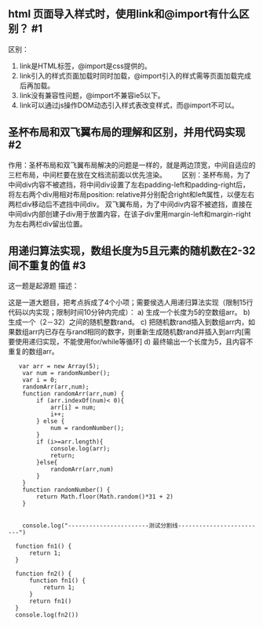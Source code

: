 ## html 页面导入样式时，使用link和@import有什么区别？ #1
 
   区别：
   1. link是HTML标签，@import是css提供的。
   2. link引入的样式页面加载时同时加载，@import引入的样式需等页面加载完成后再加载。
   3. link没有兼容性问题，@import不兼容ie5以下。
   4. link可以通过js操作DOM动态引入样式表改变样式，而@import不可以。
 
## 圣杯布局和双飞翼布局的理解和区别，并用代码实现 #2
 
   作用：圣杯布局和双飞翼布局解决的问题是一样的，就是两边顶宽，中间自适应的三栏布局，中间栏要在放在文档流前面以优先渲染。
   区别：圣杯布局，为了中间div内容不被遮挡，将中间div设置了左右padding-left和padding-right后，将左右两个div用相对布局position: relative并分别配合right和left属性，以便左右两栏div移动后不遮挡中间div。
        双飞翼布局，为了中间div内容不被遮挡，直接在中间div内部创建子div用于放置内容，在该子div里用margin-left和margin-right为左右两栏div留出位置。
 
 
 
## 用递归算法实现，数组长度为5且元素的随机数在2-32间不重复的值 #3
 
   这一题是起源题
   描述：
 
   这是一道大题目，把考点拆成了4个小项；需要侯选人用递归算法实现（限制15行代码以内实现；限制时间10分钟内完成）：
   a) 生成一个长度为5的空数组arr。
   b) 生成一个（2－32）之间的随机整数rand。
   c) 把随机数rand插入到数组arr内，如果数组arr内已存在与rand相同的数字，则重新生成随机数rand并插入到arr内[需要使用递归实现，不能使用for/while等循环]
   d) 最终输出一个长度为5，且内容不重复的数组arr。


```$xslt
   var arr = new Array(5);
    var num = randomNumber();
    var i = 0;
    randomArr(arr,num);
    function randomArr(arr,num) {
        if (arr.indexOf(num)< 0){
            arr[i] = num;
            i++;
        } else {
            num = randomNumber();
        }
        if (i>=arr.length){
            console.log(arr);
            return;
        }else{
            randomArr(arr,num)
        }
    }
    function randomNumber() {
        return Math.floor(Math.random()*31 + 2)
    }


    console.log("-----------------------测试分割线-------------------------")

  function fn1() {
      return 1;
  }

  function fn2() {
      function fn1() {
          return 1;
      }
      return fn1()
  }
  console.log(fn2())
```
